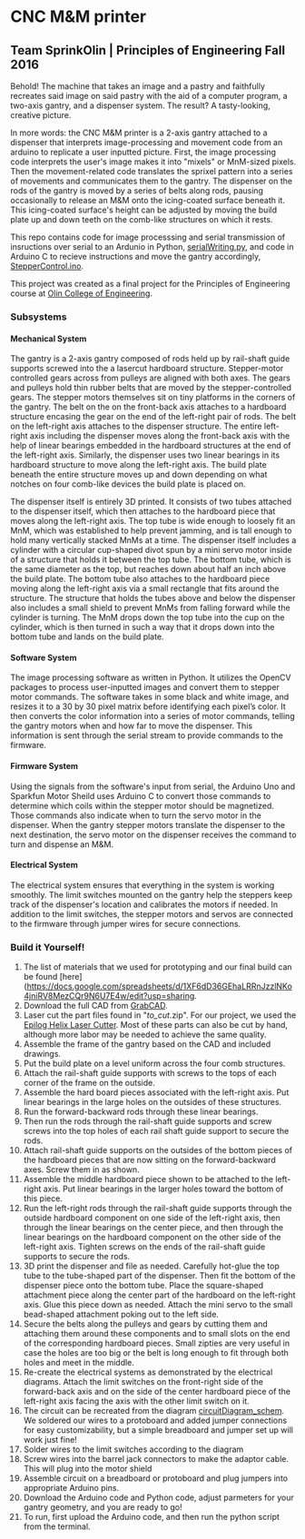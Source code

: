 # CNC M&M printer
## Team SprinkOlin | Principles of Engineering Fall 2016
Behold! The machine that takes an image and a pastry and faithfully recreates said image on said pastry with the aid of a computer program, a two-axis gantry, and a dispenser system. The result? A tasty-looking, creative picture.

In more words: the CNC M&M printer is a 2-axis gantry attached to a dispenser that interprets image-processing and movement code from an arduino to replicate a user inputted picture. First, the image processing code interprets the user's image makes it into "mixels" or MnM-sized pixels. Then the movement-related code translates the sprixel pattern into a series of movements and communicates them to the gantry. The dispenser on the rods of the gantry is moved by a series of belts along rods, pausing occasionally to release an M&M onto the icing-coated surface beneath it. This icing-coated surface's height can be adjusted by moving the build plate up and down teeth on the comb-like structures on which it rests.

This repo contains code for image processsing and serial transmission of insructions over serial to an Ardunio in Python, [serialWriting.py](https://github.com/kuannie1/PoEProject/blob/master/serialWriting.py), and code in Arduino C to recieve instructions and move the gantry accordingly, [StepperControl.ino](https://github.com/kuannie1/PoEProject/blob/master/Arduino/StepperControl/StepperControl.ino). 

This project was created as a final project for the Principles of Engineering course at [Olin College of Engineering](olin.edu). 
### Subsystems
#### Mechanical System

The gantry is a 2-axis gantry composed of rods held up by rail-shaft guide supports screwed into the a lasercut hardboard structure. Stepper-motor controlled gears across from pulleys are aligned with both axes. The gears and pulleys hold thin rubber belts that are moved by the stepper-controlled gears. The stepper motors themselves sit on tiny platforms in the corners of the gantry. The belt on the on the front-back axis attaches to a hardboard structure encasing the gear on the end of the left-right pair of rods. The belt on the left-right axis attaches to the dispenser structure. The entire left-right axis including the dispenser moves along the front-back axis with the help of linear bearings embedded in the hardboard structures at the end of the left-right axis. Similarly, the dispenser uses two linear bearings in its hardboard structure to move along the left-right axis. The build plate beneath the entire structure moves up and down depending on what notches on four comb-like devices the build plate is placed on.

The dispenser itself is entirely 3D printed. It consists of two tubes attached to the dispenser itself, which then attaches to the hardboard piece that moves along the left-right axis. The top tube is wide enough to loosely fit an MnM, which was established to help prevent jamming, and is tall enough to hold many vertically stacked MnMs at a time. The dispenser itself includes a cylinder with a circular cup-shaped divot spun by a mini servo motor inside of a structure that holds it between the top tube. The bottom tube, which is the same diameter as the top, but reaches down about half an inch above the build plate. The bottom tube also attaches to the hardboard piece moving along the left-right axis via a small rectangle that fits around the structure. The structure that holds the tubes above and below the dispenser also includes a small shield to prevent MnMs from falling forward while the cylinder is turning. The MnM drops down the top tube into the cup on the cylinder, which is then turned in such a way that it drops down into the bottom tube and lands on the build plate.

#### Software System

The image processing software as written in Python. It utilizes the OpenCV packages to process user-inputted images and convert them to stepper motor commands. The software takes in some black and white image, and resizes it to a 30 by 30 pixel matrix before identifying each pixel’s color. It then converts the color information into a series of motor commands, telling the gantry motors when and how far to move the dispenser. This information is sent through the serial stream to provide commands to the firmware.

#### Firmware System

Using the signals from the software's input from serial, the Arduino Uno and Sparkfun Motor Sheild uses Arduino C to convert those commands to determine which coils within the stepper motor should be magnetized. Those commands also indicate when to turn the servo motor in the dispenser. When the gantry stepper motors translate the dispenser to the next destination, the servo motor on the dispenser receives the command to turn and dispense an M&M.

#### Electrical System

The electrical system ensures that everything in the system is working smoothly. The limit switches mounted on the gantry help the steppers keep track of the dispenser's location and calibrates the motors if needed. In addition to the limit switches, the stepper motors and servos are connected to the firmware through jumper wires for secure connections.

### Build it Yourself!
1. The list of materials that we used for prototyping and our final build can be found [here](https://docs.google.com/spreadsheets/d/1XF6dD36GEhaLRRnJzzlNKo4jniRV8MezCQr9N6U7E4w/edit?usp=sharing.
2. Download the full CAD from [GrabCAD](https://grabcad.com/library/cnc-m-m-placer-2).
3. Laser cut the part files found in "_to_cut_.zip". For our project, we used the [Epilog Helix Laser Cutter](https://www.epiloglaser.com/index.htm). Most of these parts can also be cut by hand, although more labor may be needed to achieve the same quality.
4. Assemble the frame of the gantry based on the CAD and included drawings.
5. Put the build plate on a level uniform across the four comb structures.
6. Attach the rail-shaft guide supports with screws to the tops of each corner of the frame on the outside.
7. Assemble the hard board pieces associated with the left-right axis. Put linear bearings in the large holes on the outsides of these structures.
8. Run the forward-backward rods through these linear bearings.
9. Then run the rods through the rail-shaft guide supports and screw screws into the top holes of each rail shaft guide support to secure the rods.
10. Attach rail-shaft guide supports on the outsides of the bottom pieces of the hardboard pieces that are now sitting on the forward-backward axes. Screw them in as shown.
11. Assemble the middle hardboard piece shown to be attached to the left-right axis. Put linear bearings in the larger holes toward the bottom of this piece.
12. Run the left-right rods through the rail-shaft guide supports through the outside hardboard component on one side of the left-right axis, then through the linear bearings on the center piece, and then through the linear bearings on the hardboard component on the other side of the left-right axis. Tighten screws on the ends of the rail-shaft guide supports to secure the rods.
13. 3D print the dispenser and file as needed. Carefully hot-glue the top tube to the tube-shaped part of the dispenser. Then fit the bottom of the dispenser piece onto the bottom tube. Place the square-shaped attachment piece along the center part of the hardboard on the left-right axis. Glue this piece down as needed. Attach the mini servo to the small bead-shaped attachment poking out to the left side.
14. Secure the belts along the pulleys and gears by cutting them and attaching them around these components and to small slots on the end of the corresponding hardboard pieces. Small zipties are very useful in case the holes are too big or the belt is long enough to fit through both holes and meet in the middle.
15. Re-create the electrical systems as demonstrated by the electrical diagrams. Attach the limit switches on the front-right side of the forward-back axis and on the side of the center hardboard piece of the left-right axis facing the axis with the other limit switch on it.
16. The circuit can be recreated from the diagram [circuitDiagram_schem](https://github.com/kuannie1/PoEProject/blob/master/circuitdiagram/circuitDiagram_schem.pdf). We soldered our wires to a protoboard and added jumper connections for easy customizability, but a simple breadboard and jumper set up will work just fine!
17. Solder wires to the limit switches according to the diagram
18. Screw wires into the barrel jack connectors to make the adaptor cable. This will plug into the motor shield
19. Assemble circuit on a breadboard or protoboard and plug jumpers into appropriate Arduino pins.
20. Download the Arduino code and Python code, adjust parmeters for your gantry geometry, and you are ready to go!
21. To run, first upload the Arduino code, and then run the python script from the terminal.






















